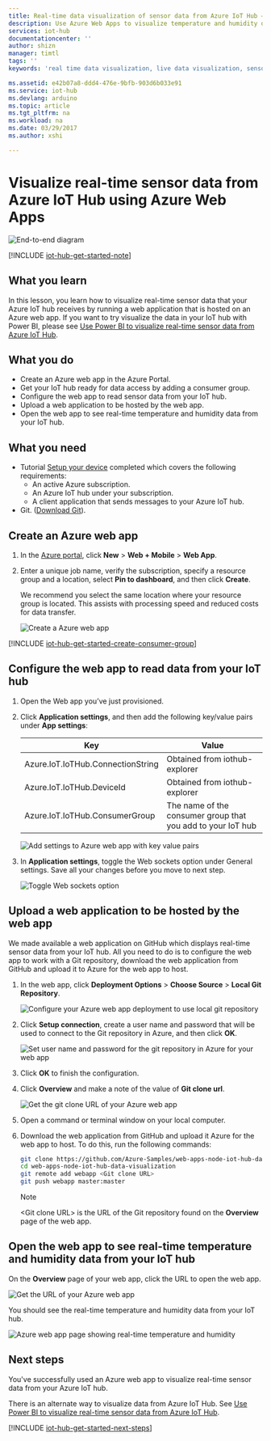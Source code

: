 ```yaml
---
title: Real-time data visualization of sensor data from Azure IoT Hub – Web Apps | Microsoft Docs
description: Use Azure Web Apps to visualize temperature and humidity data that is collected from the sensor and sent to your Azure IoT hub.
services: iot-hub
documentationcenter: ''
author: shizn
manager: timtl
tags: ''
keywords: 'real time data visualization, live data visualization, sensor data visualization'

ms.assetid: e42b07a8-ddd4-476e-9bfb-903d6b033e91
ms.service: iot-hub
ms.devlang: arduino
ms.topic: article
ms.tgt_pltfrm: na
ms.workload: na
ms.date: 03/29/2017
ms.author: xshi

---
```

# Visualize real-time sensor data from Azure IoT Hub using Azure Web Apps

![End-to-end diagram](media/iot-hub-get-started-e2e-diagram/5.png)

[!INCLUDE [iot-hub-get-started-note](../../includes/iot-hub-get-started-note.md)]

## What you learn

In this lesson, you learn how to visualize real-time sensor data that your Azure IoT hub receives by running a web application that is hosted on an Azure web app. If you want to try visualize the data in your IoT hub with Power BI, please see [Use Power BI to visualize real-time sensor data from Azure IoT Hub](iot-hub-live-data-visualization-in-power-bi.md).

## What you do

- Create an Azure web app in the Azure Portal.
- Get your IoT hub ready for data access by adding a consumer group.
- Configure the web app to read sensor data from your IoT hub.
- Upload a web application to be hosted by the web app.
- Open the web app to see real-time temperature and humidity data from your IoT hub.

## What you need

- Tutorial [Setup your device](iot-hub-raspberry-pi-kit-node-get-started.md) completed which covers the following requirements:
  - An active Azure subscription.
  - An Azure IoT hub under your subscription.
  - A client application that sends messages to your Azure IoT hub.
- Git. ([Download Git](https://www.git-scm.com/downloads)).

## Create an Azure web app

1. In the [Azure portal](https://ms.portal.azure.com/), click **New** > **Web + Mobile** > **Web App**.
1. Enter a unique job name, verify the subscription, specify a resource group and a location, select **Pin to dashboard**, and then click **Create**.

   We recommend you select the same location where your resource group is located. This assists with processing speed and reduced costs for data transfer.

   ![Create a Azure web app](media/iot-hub-live-data-visualization-in-web-apps/2_create-web-app-azure.png)

[!INCLUDE [iot-hub-get-started-create-consumer-group](../../includes/iot-hub-get-started-create-consumer-group.md)]

## Configure the web app to read data from your IoT hub

1. Open the Web app you’ve just provisioned.
1. Click **Application settings**, and then add the following key/value pairs under **App settings**:

   | Key                                   | Value                                                        |
   |---------------------------------------|--------------------------------------------------------------|
   | Azure.IoT.IoTHub.ConnectionString     | Obtained from iothub-explorer                                |
   | Azure.IoT.IoTHub.DeviceId             | Obtained from iothub-explorer                                |
   | Azure.IoT.IoTHub.ConsumerGroup        | The name of the consumer group that you add to your IoT hub  |

   ![Add settings to Azure web app with key value pairs](media/iot-hub-live-data-visualization-in-web-apps/4_web-app-settings-key-value-azure.png)

1. In **Application settings**, toggle the Web sockets option under General settings. Save all your changes before you move to next step.

   ![Toggle Web sockets option](media/iot-hub-live-data-visualization-in-web-apps/10_toggle_web_sockets.png)

## Upload a web application to be hosted by the web app

We made available a web application on GitHub which displays real-time sensor data from your IoT hub. All you need to do is to configure the web app to work with a Git repository, download the web application from GitHub and upload it to Azure for the web app to host.

1. In the web app, click **Deployment Options** > **Choose Source** > **Local Git Repository**.

   ![Configure your Azure web app deployment to use local git repository](media/iot-hub-live-data-visualization-in-web-apps/5_configure-web-app-deployment-local-git-repository-azure.png)

1. Click **Setup connection**, create a user name and password that will be used to connect to the Git repository in Azure, and then click **OK**.

   ![Set user name and password for the git repository in Azure for your web app](media/iot-hub-live-data-visualization-in-web-apps/6_web-app-set-user-password-git-repo-azure.png)

1. Click **OK** to finish the configuration.
1. Click **Overview** and make a note of the value of **Git clone url**.

   ![Get the git clone URL of your Azure web app](media/iot-hub-live-data-visualization-in-web-apps/7_web-app-git-clone-url-azure.png)

1. Open a command or terminal window on your local computer.
1. Download the web application from GitHub and upload it Azure for the web app to host. To do this, run the following commands:

   ```bash
   git clone https://github.com/Azure-Samples/web-apps-node-iot-hub-data-visualization.git
   cd web-apps-node-iot-hub-data-visualization
   git remote add webapp <Git clone URL>
   git push webapp master:master
   ```

   > [!Note]
   > \<Git clone URL\> is the URL of the Git repository found on the **Overview** page of the web app.

## Open the web app to see real-time temperature and humidity data from your IoT hub

On the **Overview** page of your web app, click the URL to open the web app.

![Get the URL of your Azure web app](media/iot-hub-live-data-visualization-in-web-apps/8_web-app-url-azure.png)

You should see the real-time temperature and humidity data from your IoT hub.

![Azure web app page showing real-time temperature and humidity](media/iot-hub-live-data-visualization-in-web-apps/9_web-app-page-show-real-time-temperature-humidity-azure.png)

## Next steps
You've successfully used an Azure web app to visualize real-time sensor data from your Azure IoT hub.

There is an alternate way to visualize data from Azure IoT Hub. See [Use Power BI to visualize real-time sensor data from Azure IoT Hub](iot-hub-live-data-visualization-in-power-bi.md).

[!INCLUDE [iot-hub-get-started-next-steps](../../includes/iot-hub-get-started-next-steps.md)]
